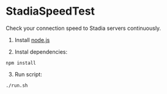 # StadiaSpeedTest
Check your connection speed to Stadia servers continuously.


1. Install [node.js](https://nodejs.org/en/download/)

2. Instal dependencies:

`npm install`

3. Run script:

`./run.sh` 
